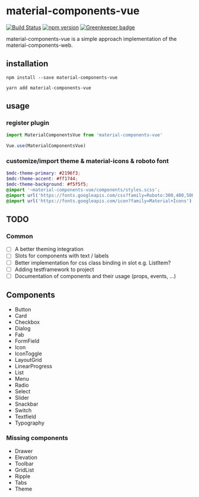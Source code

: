 # material-components-vue

[![Build Status](https://travis-ci.org/matsp/material-components-vue.svg?branch=master)](https://travis-ci.org/matsp/material-components-vue) 
[![npm version](https://badge.fury.io/js/material-components-vue.svg)](https://badge.fury.io/js/material-components-vue)
[![Greenkeeper badge](https://badges.greenkeeper.io/matsp/material-components-vue.svg)](https://greenkeeper.io/)

material-components-vue is a simple approach implementation of the material-components-web.

## installation

```shell
npm install --save material-components-vue

yarn add material-components-vue
```


## usage

### register plugin
```javascript
import MaterialComponentsVue from 'material-components-vue'

Vue.use(MaterialComponentsVue)
```

### customize/import theme & material-icons & roboto font
```scss
$mdc-theme-primary: #2196f3;
$mdc-theme-accent: #ff1744;
$mdc-theme-background: #f5f5f5;
@import '~material-components-vue/components/styles.scss';
@import url('https://fonts.googleapis.com/css?family=Roboto:300,400,500');
@import url('https://fonts.googleapis.com/icon?family=Material+Icons');
```

## TODO

### Common
* [ ] A better theming integration
* [ ] Slots for components with text / labels
* [ ] Better implementation for css class binding in slot e.g. ListItem?
* [ ] Adding testframework to project
* [ ] Documentation of components and their usage (props, events, ...)

## Components

* Button
* Card
* Checkbox
* Dialog
* Fab
* FormField
* Icon
* IconToggle
* LayoutGrid
* LinearProgress
* List
* Menu
* Radio
* Select
* Slider
* Snackbar
* Switch
* Textfield
* Typography

### Missing components
* Drawer
* Elevation
* Toolbar
* GridList
* Ripple
* Tabs
* Theme

